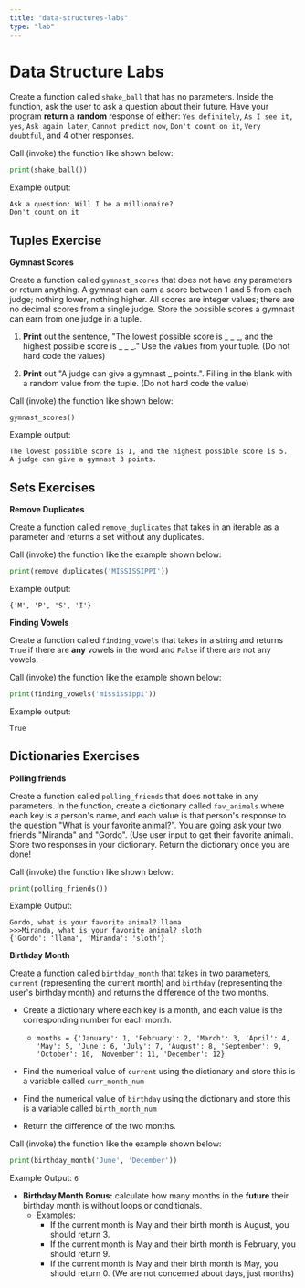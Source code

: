 ```yaml
---
title: "data-structures-labs"
type: "lab"
---
```


# Data Structure Labs

Create a function called `shake_ball` that has no parameters. Inside the function, ask the user to ask a question about their future. Have your program **return** a **random** response of either: `Yes definitely`, `As I see it, yes`, `Ask again later`, `Cannot predict now`, `Don't count on it`, `Very doubtful`, and 4 other responses.

Call (invoke) the function like shown below:
```python
print(shake_ball())
```
Example output:
```
Ask a question: Will I be a millionaire?
Don't count on it
```

## Tuples Exercise

**Gymnast Scores**

Create a function called `gymnast_scores` that does not have any parameters or return anything. A gymnast can earn a score between 1 and 5 from each judge; nothing lower, nothing higher. All scores are integer values; there are no decimal scores from a single judge. Store the possible scores a gymnast can earn from one judge in a tuple.

1. **Print** out the sentence, "The lowest possible score is _ _ _, and the highest possible score is _ _ _." Use the values from your tuple. (Do not hard code the values)
    
2. **Print** out "A judge can give a gymnast _ points.". Filling in the blank with a random value from the tuple. (Do not hard code the value)

Call (invoke) the function like shown below:
```
gymnast_scores()
```
Example output:
```
The lowest possible score is 1, and the highest possible score is 5.
A judge can give a gymnast 3 points.
```

## Sets Exercises

**Remove Duplicates**

Create a function called `remove_duplicates` that takes in an iterable as a parameter and returns a set without any duplicates.

Call (invoke) the function like the example shown below:
```python
print(remove_duplicates('MISSISSIPPI'))
```
Example output:
```
{'M', 'P', 'S', 'I'}
```
**Finding Vowels**

Create a function called `finding_vowels` that takes in a string and returns `True` if there are **any** vowels in the word and `False` if there are not any vowels.

Call (invoke) the function like the example shown below:
```python
print(finding_vowels('mississippi'))
```
Example output:
```
True
```

## Dictionaries Exercises

**Polling friends**

Create a function called `polling_friends` that does not take in any parameters. In the function, create a dictionary called `fav_animals` where each key is a person's name, and each value is that person's response to the question "What is your favorite animal?". You are going ask your two friends "Miranda" and "Gordo". (Use user input to get their favorite animal). Store two responses in your dictionary. Return the dictionary once you are done!

Call (invoke) the function like shown below:
```python
print(polling_friends())
```
Example Output:
```
Gordo, what is your favorite animal? llama
>>>Miranda, what is your favorite animal? sloth
{'Gordo': 'llama', 'Miranda': 'sloth'}
```
**Birthday Month**

Create a function called `birthday_month` that takes in two parameters, `current` (representing the current month) and `birthday` (representing the user's birthday month) and returns the difference of the two months.

- Create a dictionary where each key is a month, and each value is the corresponding number for each month.
    
    - `months = {'January': 1, 'February': 2, 'March': 3, 'April': 4, 'May': 5, 'June': 6, 'July': 7, 'August': 8, 'September': 9, 'October': 10, 'November': 11, 'December': 12}`
        
- Find the numerical value of `current` using the dictionary and store this is a variable called `curr_month_num`
    
- Find the numerical value of `birthday` using the dictionary and store this is a variable called `birth_month_num`
    
- Return the difference of the two months.
    

Call (invoke) the function like the example shown below:
```python
print(birthday_month('June', 'December'))
```
Example Output: `6`

* **Birthday Month Bonus:** calculate how many months in the **future** their birthday month is without loops or conditionals.
    - Examples:
        - If the current month is May and their birth month is August, you should return 3.
        - If the current month is May and their birth month is February, you should return 9.
        - If the current month is May and their birth month is May, you should return 0. (We are not concerned about days, just months)